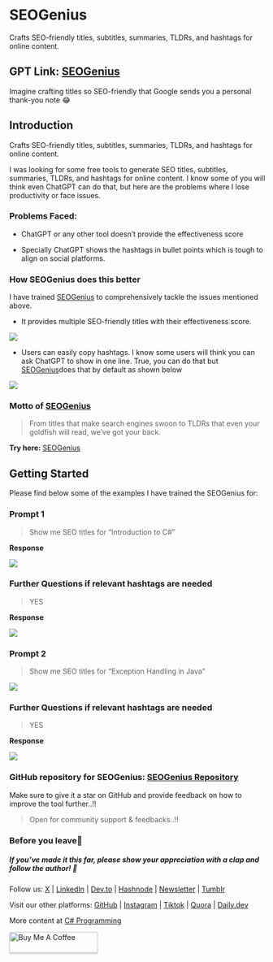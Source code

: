 # SEOGenius
Crafts SEO-friendly titles, subtitles, summaries, TLDRs, and hashtags for online content.

## GPT Link: [SEOGenius](https://chat.openai.com/g/g-SqJs3feKL-seogenius)

Imagine crafting titles so SEO-friendly that Google sends you a personal thank-you note 😂

## Introduction

Crafts SEO-friendly titles, subtitles, summaries, TLDRs, and hashtags for online content.

I was looking for some free tools to generate SEO titles, subtitles, summaries, TLDRs, and hashtags for online content. I know some of you will think even ChatGPT can do that, but here are the problems where I lose productivity or face issues.

### Problems Faced:

* ChatGPT or any other tool doesn’t provide the effectiveness score

* Specially ChatGPT shows the hashtags in bullet points which is tough to align on social platforms.

### How SEOGenius does this better

I have trained [SEOGenius](https://chat.openai.com/g/g-SqJs3feKL-seogenius) to comprehensively tackle the issues mentioned above.

* It provides multiple SEO-friendly titles with their effectiveness score.

![](https://cdn-images-1.medium.com/max/2000/1*yWrcbFQvG8eM1Ls6lWle4w.png)

* Users can easily copy hashtags. I know some users will think you can ask ChatGPT to show in one line. True, you can do that but [SEOGenius](https://chat.openai.com/g/g-SqJs3feKL-seogenius)does that by default as shown below

![](https://cdn-images-1.medium.com/max/2000/1*dntouddC1bZkzxh6FVjJtQ.png)

### Motto of [SEOGenius](https://chat.openai.com/g/g-SqJs3feKL-seogenius)

> From titles that make search engines swoon to TLDRs that even your goldfish will read, we’ve got your back.

**Try here:** [SEOGenius](https://chat.openai.com/g/g-SqJs3feKL-seogenius)

## Getting Started

Please find below some of the examples I have trained the SEOGenius for:

### Prompt 1

> Show me SEO titles for “Introduction to C#”

**Response**

![](https://cdn-images-1.medium.com/max/2000/1*bTExoCJEasyKLCBEGCB6sA.png)

### Further Questions if relevant hashtags are needed

> YES

**Response**

![](https://cdn-images-1.medium.com/max/2000/1*IzJa0_7CIc6tvbC-Qj-QIQ.png)

### Prompt 2

> Show me SEO titles for “Exception Handling in Java”

![](https://cdn-images-1.medium.com/max/2000/1*x2SqeRmBzuwCQ9K7A51ryg.png)

### Further Questions if relevant hashtags are needed

> YES

**Response**

![](https://cdn-images-1.medium.com/max/2000/1*ms_TRYl7_Q1hOrWpGOepIA.png)

### GitHub repository for SEOGenius: [SEOGenius Repository](https://github.com/ssukhpinder/SEOGenius)

Make sure to give it a star on GitHub and provide feedback on how to improve the tool further..!!

> Open for community support & feedbacks..!!

### Before you leave🚀


##### If you’ve made it this far, please show your appreciation with a clap and follow the author! 👏️️

Follow us: [X](https://twitter.com/sukhsukhpinder) | [LinkedIn](https://www.linkedin.com/in/sukhpinder-singh/) | [Dev.to](https://dev.to/ssukhpinder) | [Hashnode](https://dotnet.hashnode.dev/) | [Newsletter](https://www.linkedin.com/newsletters/net-programming-7031098498754195456/) | [Tumblr](https://www.tumblr.com/settings/blog/codewithsukh)

Visit our other platforms: [GitHub](https://github.com/ssukhpinder) | [Instagram](https://www.instagram.com/codewithsukh/) | [Tiktok](https://www.tiktok.com/@codewithsukh) | [Quora](https://www.quora.com/profile/Sukhpinder-Singh-4) | [Daily.dev](https://app.daily.dev/devcard)

More content at [C# Programming](https://medium.com/c-sharp-progarmming)

<a href="https://www.buymeacoffee.com/sukhpindersingh" target="_blank"><img src="https://www.buymeacoffee.com/assets/img/custom_images/orange_img.png" alt="Buy Me A Coffee" style="height: 41px !important;width: 174px !important;box-shadow: 0px 3px 2px 0px rgba(190, 190, 190, 0.5) !important;-webkit-box-shadow: 0px 3px 2px 0px rgba(190, 190, 190, 0.5) !important;" ></a>




